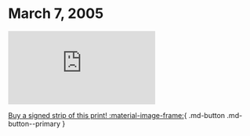 # March 7, 2005

![](https://www.achewood.com/comic.php?date=03072005)

[Buy a signed strip of this print! :material-image-frame:](https://achewood-holiday-pop-up.myshopify.com/products/strip#03072005){ .md-button .md-button--primary }
